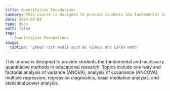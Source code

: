 ```yaml
---
title: Quantitative Foundations
summary: This course is designed to provide students the fundamental and necessary quantitative methods in educational research.
date: 2024-03-03
type: docs
math: false
tags:
  - Quantitative-Foundations
image: 
  caption: 'Embed rich media such as videos and LaTeX math'
---
```


 This course is designed to provide students the fundamental and necessary quantitative methods in educational research. Topics include one-way and factorial analysis of variance (ANOVA), analysis of covariance (ANCOVA), multiple regression, regression diagnostics, basic mediation analysis, and statistical power analysis.


